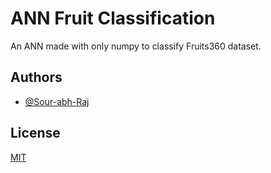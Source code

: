 
# ANN Fruit Classification

An ANN made with only numpy to classify Fruits360 dataset.


## Authors

- [@Sour-abh-Raj](https://www.github.com/Sour-abh-Raj)


## License

[MIT](https://choosealicense.com/licenses/mit/)

